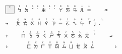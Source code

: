 <samp>
<kbd>
<p>
<button><kbd><ruby>｀<rt>～</rt></ruby></kbd></button>
<kbd><ruby>ㄅ<rt>1</rt></ruby></kbd>
<kbd><ruby>ㄉ<rt>2</rt></ruby></kbd>
<kbd><ruby>ˇ<rt>&hairsp;3&hairsp;</rt></ruby></kbd>
<kbd><ruby>ˋ<rt>&hairsp;4&hairsp;</rt></ruby></kbd>
<kbd><ruby>ㄓ<rt>5</rt></ruby></kbd>
<kbd><ruby>ˊ<rt>&hairsp;6&hairsp;</rt></ruby></kbd>
<kbd><ruby>˙<rt>&hairsp;7&hairsp;</rt></ruby></kbd>
<kbd><ruby>ㄚ<rt>8</rt></ruby></kbd>
<kbd><ruby>ㄞ<rt>9</rt></ruby></kbd>
<kbd><ruby>ㄢ<rt>0</rt></ruby></kbd>
<kbd><ruby>ㄦ<rt>－</rt></ruby></kbd>
<kbd><ruby>＝<rt>＋</rt></ruby></kbd>
<kbd><ruby>&nbsp;&nbsp;&nbsp;&nbsp;⌫<rt> </rt></ruby></kbd>
</p>
<p>
<kbd><ruby>⇥&nbsp;&nbsp;<rt></rt></ruby></kbd>
<kbd><ruby>ㄆ<rt>Q</rt></ruby></kbd>
<kbd><ruby>ㄊ<rt>W</rt></ruby></kbd>
<kbd><ruby>ㄍ<rt>E</rt></ruby></kbd>
<kbd><ruby>ㄐ<rt>R</rt></ruby></kbd>
<kbd><ruby>ㄔ<rt>T</rt></ruby></kbd>
<kbd><ruby>ㄗ<rt>Y</rt></ruby></kbd>
<kbd><ruby>ㄧ<rt>U</rt></ruby></kbd>
<kbd><ruby>ㄛ<rt>I</rt></ruby></kbd>
<kbd><ruby>ㄟ<rt>O</rt></ruby></kbd>
<kbd><ruby>ㄣ<rt>P</rt></ruby></kbd>
<kbd><ruby>「<rt>『</rt></ruby></kbd>
<kbd><ruby>」<rt>』</rt></ruby></kbd>
<kbd><ruby>、&nbsp;<rt>＼ </rt></ruby></kbd>
</p>
<p>
<kbd><ruby>⇪&nbsp;&nbsp;&nbsp;&nbsp;<rt></rt></ruby></kbd>
<kbd><ruby>ㄇ<rt>A</rt></ruby></kbd>
<kbd><ruby>ㄋ<rt>S</rt></ruby></kbd>
<kbd><ruby>ㄎ<rt>D</rt></ruby></kbd>
<kbd><ruby>ㄑ<rt>F</rt></ruby></kbd>
<kbd><ruby>ㄕ<rt>G</rt></ruby></kbd>
<kbd><ruby>ㄘ<rt>H</rt></ruby></kbd>
<kbd><ruby>ㄨ<rt>J</rt></ruby></kbd>
<kbd><ruby>ㄜ<rt>K</rt></ruby></kbd>
<kbd><ruby>ㄠ<rt>L</rt></ruby></kbd>
<kbd><ruby>ㄤ<rt>：</rt></ruby></kbd>
<kbd><ruby>＇<rt>＂</rt></ruby></kbd>
<kbd><ruby>&nbsp;&nbsp;&nbsp;&nbsp;↵<rt></rt></ruby></kbd>
</p>
<kbd><ruby>⇧&nbsp;&nbsp;&nbsp;&nbsp;&nbsp;&nbsp;<rt></rt></ruby></kbd>
<kbd><ruby>ㄈ<rt>Z</rt></ruby></kbd>
<kbd><ruby>ㄌ<rt>X</rt></ruby></kbd>
<kbd><ruby>ㄏ<rt>C</rt></ruby></kbd>
<kbd><ruby>ㄒ<rt>V</rt></ruby></kbd>
<kbd><ruby>ㄖ<rt>B</rt></ruby></kbd>
<kbd><ruby>ㄙ<rt>N</rt></ruby></kbd>
<kbd><ruby>ㄩ<rt>M</rt></ruby></kbd>
<kbd><ruby>ㄝ<rt>，</rt></ruby></kbd>
<kbd><ruby>ㄡ<rt>。</rt></ruby></kbd>
<kbd><ruby>ㄥ<rt>？</rt></ruby></kbd>
<kbd><ruby>&nbsp;&nbsp;&nbsp;&nbsp;&nbsp;&nbsp;⇧<rt>&nbsp;&nbsp;&nbsp;&nbsp;&nbsp;&nbsp;&nbsp;&nbsp;&nbsp;&nbsp;&nbsp;&nbsp;&nbsp;&nbsp;&nbsp;</rt></ruby></kbd>
</kbd>
</samp>

<!--
<h1> <img src="https://ionathan.ch/favicon.png" width="30px"/><sup><sub><sup>closure ahead</sup></sub></sup><img src="https://ionathan.ch/favicon.png" width="30px"/> </h1>

```agda
{-# OPTIONS --sized-types #-}
open import Size
open import Data.Empty

data _<_ : Size → Size → Set where
  lt : ∀ s → (r : Size< s) → r < s

data Acc (s : Size) : Set where
  acc : (∀ {r} → r < s → Acc r) → Acc s

false₁ : ⊥
false₁ = ¬wf∞ (wf ∞) where
  wf : ∀ s → Acc s
  wf s = acc (λ {(lt .s r) → wf r})
  ¬wf∞ : Acc ∞ → ⊥
  ¬wf∞ (acc p) = ¬wf∞ (p (lt ∞ ∞))
```

```agda
data _≡_ : Size → Size → Set where
  refl : ∀ {i} → i ≡ i

data Up! : Size → Set where
  huh : ∀ {i} → Up! i
  up! : ∀ {i} → {j : Size< i} → Up! j → Up! i

false₂ : ⊥
false₂ = hup! ∞ refl huh where
  hup! : ∀ i → i ≡ (↑ ∞) → Up! i → ⊥
  hup! .∞ refl u = hup! ∞ refl (up! u)
```

<b>ion·a·thanch</b> [jɑːnəθənt͡ʃ] <i>abbr.</i> <b>ion·chy</b> [jɑːnt͡ʃi] <i>n.</i> The cybrespatial identity of the being known as <b>Jonathan Chan</b>.
-->
